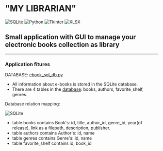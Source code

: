 # "MY LIBRARIAN"

![SQLite](https://img.shields.io/badge/sqlite-%2307405e.svg?style=for-the-badge&logo=sqlite&logoColor=white) ![Python](https://img.shields.io/badge/python-3670A0?style=for-the-badge&logo=python&logoColor=ffdd54)
![Tkinter](https://img.shields.io/badge/TKINTER-9cf/?style=for-the-badge&color=9cf&logo=python)
![XLSX](https://img.shields.io/badge/-xlsxwriter-9cf/?style=for-the-badge&color=orange&logo=python)

## Small application with GUI to manage your electronic books collection as library

---

### Application fitures

DATABASE: [ebook_sql_db.py](https://github.com/ViolinaS/my-librarian/blob/main/ebook_sql_db.py)

* All information about e-books is stored in the SQLite database.
* There are 4 tables in the [database](https://github.com/ViolinaS/my-librarian/blob/main/ebook_sql_db.py): books, authors, favorite_shelf, genres.

Database relation mapping:

![SQLite](https://github.com/ViolinaS/my-librarian/blob/main/media/my-librarian.png)

* table books contains Book's: id, title, author_id, genre_id, year(of release), link as a filepath,
description, publisher.
* table authors contains Author's: id, name
* table genres contains Genre's: id, name
* table favorite_shelf contains id, book_id

